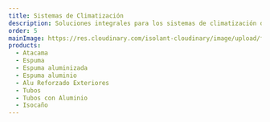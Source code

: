 ```yaml
---
title: Sistemas de Climatización
description: Soluciones integrales para los sistemas de climatización de tu obra
order: 5
mainImage: https://res.cloudinary.com/isolant-cloudinary/image/upload/f_auto,q_auto:good/website-2021/product-lines/isolant-aislantes-lineas-de-producto-climatizacion.jpg
products:
  - Atacama
  - Espuma
  - Espuma aluminizada
  - Espuma aluminio
  - Alu Reforzado Exteriores
  - Tubos
  - Tubos con Aluminio
  - Isocaño
---
```

